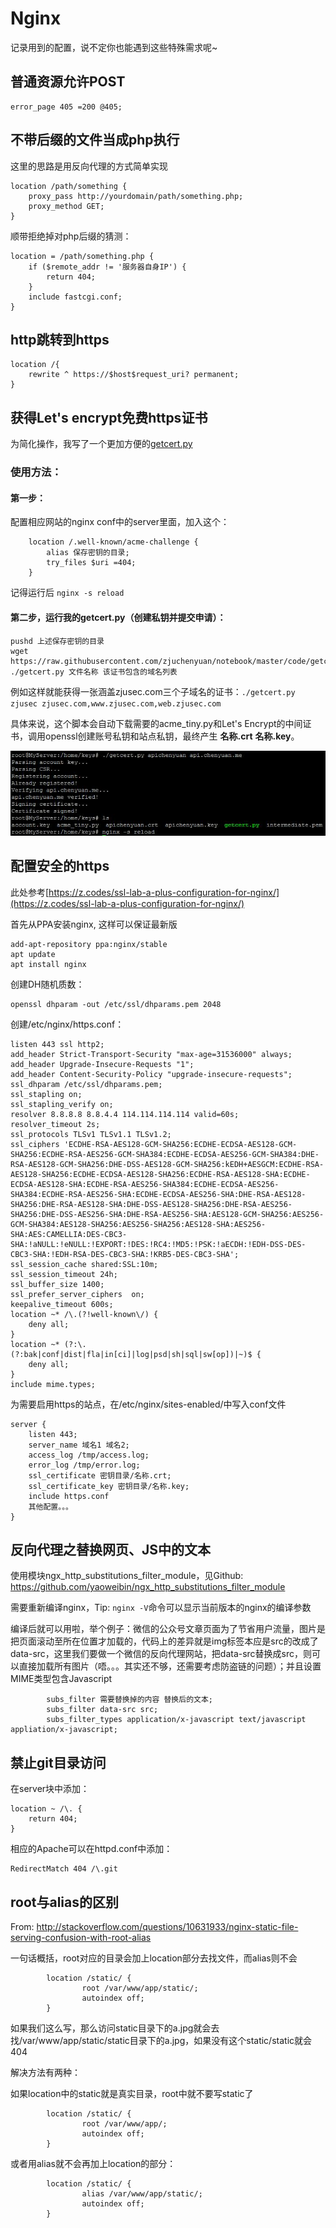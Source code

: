 # Nginx

记录用到的配置，说不定你也能遇到这些特殊需求呢~

## 普通资源允许POST

    error_page 405 =200 @405;


## 不带后缀的文件当成php执行

这里的思路是用反向代理的方式简单实现

    location /path/something {
        proxy_pass http://yourdomain/path/something.php;
        proxy_method GET;
    }

顺带拒绝掉对php后缀的猜测：

    location = /path/something.php {
        if ($remote_addr != '服务器自身IP') {
            return 404;
        }
        include fastcgi.conf;
    }

## http跳转到https

    location /{
        rewrite ^ https://$host$request_uri? permanent;
    }

## 获得Let's encrypt免费https证书

为简化操作，我写了一个更加方便的[getcert.py](code/getcert.py)

### 使用方法：

#### 第一步：

配置相应网站的nginx conf中的server里面，加入这个：

```
    location /.well-known/acme-challenge {
        alias 保存密钥的目录;
        try_files $uri =404;
    }
```

记得运行后 `nginx -s reload`

#### 第二步，运行我的getcert.py（创建私钥并提交申请）：

````
pushd 上述保存密钥的目录
wget https://raw.githubusercontent.com/zjuchenyuan/notebook/master/code/getcert.py
./getcert.py 文件名称 该证书包含的域名列表
````

例如这样就能获得一张涵盖zjusec.com三个子域名的证书：`./getcert.py zjusec zjusec.com,www.zjusec.com,web.zjusec.com`

具体来说，这个脚本会自动下载需要的acme_tiny.py和Let's Encrypt的中间证书，调用openssl创建账号私钥和站点私钥，最终产生 **名称.crt** **名称.key**。

![https.jpg](download/img/https.jpg)


## 配置安全的https

此处参考[https://z.codes/ssl-lab-a-plus-configuration-for-nginx/](https://z.codes/ssl-lab-a-plus-configuration-for-nginx/)

首先从PPA安装nginx, 这样可以保证最新版

```
add-apt-repository ppa:nginx/stable
apt update
apt install nginx
```

创建DH随机质数：

```
openssl dhparam -out /etc/ssl/dhparams.pem 2048
```

创建/etc/nginx/https.conf：

```
listen 443 ssl http2;
add_header Strict-Transport-Security "max-age=31536000" always;
add_header Upgrade-Insecure-Requests "1";
add_header Content-Security-Policy "upgrade-insecure-requests";
ssl_dhparam /etc/ssl/dhparams.pem;
ssl_stapling on;
ssl_stapling_verify on;
resolver 8.8.8.8 8.8.4.4 114.114.114.114 valid=60s;
resolver_timeout 2s;
ssl_protocols TLSv1 TLSv1.1 TLSv1.2;
ssl_ciphers 'ECDHE-RSA-AES128-GCM-SHA256:ECDHE-ECDSA-AES128-GCM-SHA256:ECDHE-RSA-AES256-GCM-SHA384:ECDHE-ECDSA-AES256-GCM-SHA384:DHE-RSA-AES128-GCM-SHA256:DHE-DSS-AES128-GCM-SHA256:kEDH+AESGCM:ECDHE-RSA-AES128-SHA256:ECDHE-ECDSA-AES128-SHA256:ECDHE-RSA-AES128-SHA:ECDHE-ECDSA-AES128-SHA:ECDHE-RSA-AES256-SHA384:ECDHE-ECDSA-AES256-SHA384:ECDHE-RSA-AES256-SHA:ECDHE-ECDSA-AES256-SHA:DHE-RSA-AES128-SHA256:DHE-RSA-AES128-SHA:DHE-DSS-AES128-SHA256:DHE-RSA-AES256-SHA256:DHE-DSS-AES256-SHA:DHE-RSA-AES256-SHA:AES128-GCM-SHA256:AES256-GCM-SHA384:AES128-SHA256:AES256-SHA256:AES128-SHA:AES256-SHA:AES:CAMELLIA:DES-CBC3-SHA:!aNULL:!eNULL:!EXPORT:!DES:!RC4:!MD5:!PSK:!aECDH:!EDH-DSS-DES-CBC3-SHA:!EDH-RSA-DES-CBC3-SHA:!KRB5-DES-CBC3-SHA';
ssl_session_cache shared:SSL:10m;
ssl_session_timeout 24h;
ssl_buffer_size 1400;
ssl_prefer_server_ciphers  on;
keepalive_timeout 600s;
location ~* /\.(?!well-known\/) {
    deny all;
}
location ~* (?:\.(?:bak|conf|dist|fla|in[ci]|log|psd|sh|sql|sw[op])|~)$ {
    deny all;
}
include mime.types;
```

为需要启用https的站点，在/etc/nginx/sites-enabled/中写入conf文件

```
server {
    listen 443;
    server_name 域名1 域名2;
    access_log /tmp/access.log;
    error_log /tmp/error.log;
    ssl_certificate 密钥目录/名称.crt;
    ssl_certificate_key 密钥目录/名称.key;
    include https.conf
    其他配置。。。
}
```

## 反向代理之替换网页、JS中的文本

使用模块ngx_http_substitutions_filter_module，见Github: https://github.com/yaoweibin/ngx_http_substitutions_filter_module

需要重新编译nginx，Tip: `nginx -V`命令可以显示当前版本的nginx的编译参数

编译后就可以用啦，举个例子：微信的公众号文章页面为了节省用户流量，图片是把页面滚动至所在位置才加载的，代码上的差异就是img标签本应是src的改成了data-src，这里我们要做一个微信的反向代理网站，把data-src替换成src，则可以直接加载所有图片（唔。。。其实还不够，还需要考虑防盗链的问题）；并且设置MIME类型包含Javascript

```
        subs_filter 需要替换掉的内容 替换后的文本;
        subs_filter data-src src;
        subs_filter_types application/x-javascript text/javascript appliation/x-javascript;
```

## 禁止git目录访问

在server块中添加：

```
location ~ /\. {
    return 404;
}
```

相应的Apache可以在httpd.conf中添加：

```
RedirectMatch 404 /\.git
```

## root与alias的区别

From: http://stackoverflow.com/questions/10631933/nginx-static-file-serving-confusion-with-root-alias

一句话概括，root对应的目录会加上location部分去找文件，而alias则不会

```
        location /static/ {
                root /var/www/app/static/;
                autoindex off;
        }
```

如果我们这么写，那么访问static目录下的a.jpg就会去找/var/www/app/static/static目录下的a.jpg，如果没有这个static/static就会404

解决方法有两种：

如果location中的static就是真实目录，root中就不要写static了

```
        location /static/ {
                root /var/www/app/;
                autoindex off;
        }
```

或者用alias就不会再加上location的部分：

```
        location /static/ {
                alias /var/www/app/static/;
                autoindex off;
        }
```